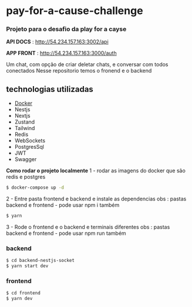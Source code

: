 # pay-for-a-cause-challenge

### Projeto para o desafio da play for a cayse

**API DOCS** : http://54.234.157.163:3002/api

**APP FRONT** : http://54.234.157.163:3000/auth

Um chat, com opção de criar deletar chats, e conversar com todos conectados
Nesse repositorio temos o fronend e o backend

## technologias utilizadas

- [Docker](https://www.docker.com/)
- Nestjs
- Nextjs
- Zustand
- Tailwind
- Redis
- WebSockets
- PostgresSql
- JWT
- Swagger

**Como rodar o projeto localmente**
1 - rodar as imagens do docker que são redis e postgres

```zsh
$ docker-compose up -d
```

2 - Entre pasta frontend e backend e instale as dependencias
obs : pastas backend e frontend - pode usar npm i também

```zsh
$ yarn
```

3 - Rode o frontend e o backend e terminais diferentes
obs : pastas backend e frontend - pode usar npm run também

### backend

```zsh
$ cd backend-nestjs-socket
$ yarn start dev
```

### frontend

```zsh
$ cd frontend
$ yarn dev
```
